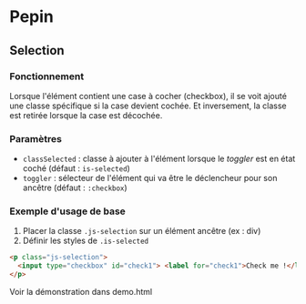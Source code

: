 # Pepin

## Selection

### Fonctionnement

Lorsque l'élément contient une case à cocher (checkbox), il se voit ajouté une classe spécifique si la case devient cochée. Et inversement, la classe est retirée lorsque la case est décochée.

### Paramètres

* `classSelected` : classe à ajouter à l'élément lorsque le _toggler_ est en état coché (défaut : `is-selected`)
* `toggler` : sélecteur de l'élément qui va être le déclencheur pour son ancêtre (défaut : `:checkbox`)

### Exemple d'usage de base

1. Placer la classe `.js-selection` sur un élément ancêtre (ex : div)
2. Définir les styles de `.is-selected`

```html
<p class="js-selection">
  <input type="checkbox" id="check1"> <label for="check1">Check me !</label>
</p>
```

Voir la démonstration dans demo.html
